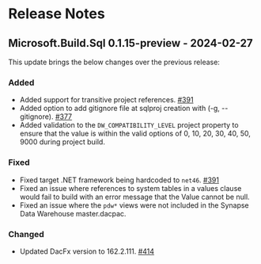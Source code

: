# Release Notes

## Microsoft.Build.Sql 0.1.15-preview - 2024-02-27

This update brings the below changes over the previous release:

### Added
* Added support for transitive project references. [#391](https://github.com/microsoft/DacFx/pull/391)
* Added option to add gitignore file at sqlproj creation with (-g, --gitignore). [#377](https://github.com/microsoft/DacFx/pull/377)
* Added validation to the `DW_COMPATIBILITY_LEVEL` project property to ensure that the value is within the valid options of 0, 10, 20, 30, 40, 50, 9000 during project build.

### Fixed
* Fixed target .NET framework being hardcoded to `net46`. [#391](https://github.com/microsoft/DacFx/pull/391)
* Fixed an issue where references to system tables in a values clause would fail to build with an error message that the Value cannot be null.
* Fixed an issue where the `pdw*` views were not included in the Synapse Data Warehouse master.dacpac.

### Changed
* Updated DacFx version to 162.2.111. [#414](https://github.com/microsoft/DacFx/pull/414)